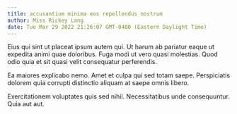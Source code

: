 ```yaml
---
title: accusantium minima eos repellendus nostrum
author: Miss Rickey Lang
date: Tue Mar 29 2022 21:26:07 GMT-0400 (Eastern Daylight Time)
---
```

Eius qui sint ut placeat ipsum autem qui. Ut harum ab pariatur eaque ut expedita animi quae doloribus. Fuga modi ut vero quasi molestias. Quod odio quia et sit quasi velit consequatur perferendis.

 Ea maiores explicabo nemo. Amet et culpa qui sed totam saepe. Perspiciatis dolorem quia corrupti distinctio aliquam at saepe omnis libero.

 Exercitationem voluptates quis sed nihil. Necessitatibus unde consequuntur. Quia aut aut.